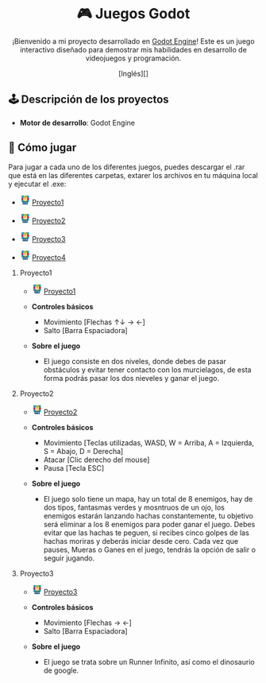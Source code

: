 <div align="center">

# 🎮 Juegos Godot

¡Bienvenido a mi proyecto desarrollado en [Godot Engine](https://godotengine.org/)! Este es un juego interactivo diseñado para demostrar mis habilidades en desarrollo de videojuegos y programación.

[Inglés][]

</div>

## 🕹️ Descripción de los proyectos

- **Motor de desarrollo**: Godot Engine


## 🚀 Cómo jugar

Para jugar a cada uno de los diferentes juegos, puedes descargar el .rar que está en las diferentes carpetas, extarer los archivos en tu máquina local y ejecutar el .exe:

- <img src="/images/rar.png" alt="RAR" width="20"/> [Proyecto1](/Proyecto1/Clase2_Entregable.rar)

- <img src="/images/rar.png" alt="RAR" width="20"/> [Proyecto2](/Proyecto2/RPG_Juan_Manuel_Morales_Garcia.rar)

- <img src="/images/rar.png" alt="RAR" width="20"/> [Proyecto3](/Proyecto3/Runner_Infinito_Juan_Manuel_Morales_Garcia.rar)

- <img src="/images/rar.png" alt="RAR" width="20"/> [Proyecto4](/Proyecto4/Entregable_Tarea1.rar)

1. Proyecto1
    - <img src="/images/rar.png" alt="RAR" width="20"/> [Proyecto1](/Proyecto1/Clase2_Entregable.rar)

    - **Controles básicos**
        - Movimiento [Flechas ↑↓ → ←]
        - Salto [Barra Espaciadora]

    - **Sobre el juego**
        - El juego consiste en dos niveles, donde debes de pasar obstáculos y evitar tener contacto con los murcielagos, de esta forma podrás pasar los dos nieveles y ganar el juego.

2. Proyecto2
    - <img src="/images/rar.png" alt="RAR" width="20"/> [Proyecto2](/Proyecto2/RPG_Juan_Manuel_Morales_Garcia.rar)

    - **Controles básicos**
        - Movimiento [Teclas utilizadas, WASD, W = Arriba, A = Izquierda, S = Abajo, D = Derecha]
        - Atacar [Clic derecho del mouse]
        - Pausa [Tecla ESC]

    - **Sobre el juego**
        - El juego solo tiene un mapa, hay un total de 8 enemigos, hay de dos tipos, fantasmas verdes y mosntruos de un ojo, los enemigos estarán lanzando hachas constantemente, tu objetivo será eliminar a los 8 enemigos para poder ganar el juego. Debes evitar que las hachas te peguen, si recibes cinco golpes de las hachas moriras y deberás iniciar desde cero. Cada vez que pauses, Mueras o Ganes en el juego, tendrás la opción de salir o seguir jugando.

3. Proyecto3
    - <img src="/images/rar.png" alt="RAR" width="20"/> [Proyecto3](/Proyecto3/Runner_Infinito_Juan_Manuel_Morales_Garcia.rar)

    - **Controles básicos**
        - Movimiento [Flechas → ←]
        - Salto [Barra Espaciadora]

    - **Sobre el juego**
        - El juego se trata sobre un Runner Infinito, así como el dinosaurio de google.